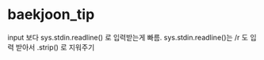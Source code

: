 # baekjoon_tip

input 보다 sys.stdin.readline() 로 입력받는게 빠름.
sys.stdin.readline()는 /r 도 입력 받아서 .strip() 로 지워주기

